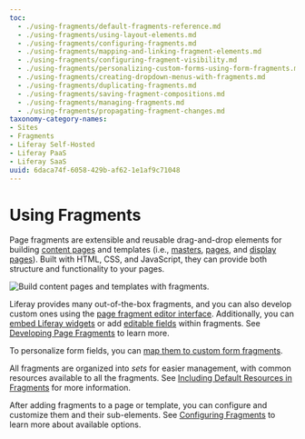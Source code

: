 ```yaml
---
toc:
  - ./using-fragments/default-fragments-reference.md
  - ./using-fragments/using-layout-elements.md
  - ./using-fragments/configuring-fragments.md
  - ./using-fragments/mapping-and-linking-fragment-elements.md
  - ./using-fragments/configuring-fragment-visibility.md
  - ./using-fragments/personalizing-custom-forms-using-form-fragments.md
  - ./using-fragments/creating-dropdown-menus-with-fragments.md
  - ./using-fragments/duplicating-fragments.md
  - ./using-fragments/saving-fragment-compositions.md
  - ./using-fragments/managing-fragments.md
  - ./using-fragments/propagating-fragment-changes.md
taxonomy-category-names:
- Sites
- Fragments
- Liferay Self-Hosted
- Liferay PaaS
- Liferay SaaS
uuid: 6daca74f-6058-429b-af62-1e1af9c71048
---
```


# Using Fragments

Page fragments are extensible and reusable drag-and-drop elements for building [content pages](../using-content-pages.md) and templates (i.e., [masters](../defining-headers-and-footers/master-page-templates.md), [pages](../adding-pages/creating-a-page-template.md), and [display pages](../../displaying-content/using-display-page-templates.md)). Built with HTML, CSS, and JavaScript, they can provide both structure and functionality to your pages.

![Build content pages and templates with fragments.](./using-fragments/images/01.png)

Liferay provides many out-of-the-box fragments, and you can also develop custom ones using the [page fragment editor interface](../../developer-guide/reference/fragments/page-fragment-editor-interface-reference.md). Additionally, you can [embed Liferay widgets](../../developer-guide/reference/fragments/fragment-specific-tags-reference.md#including-widgets-within-a-fragment) or add [editable fields](../../developer-guide/reference/fragments/fragment-specific-tags-reference.md) within fragments. See [Developing Page Fragments](../../developer-guide/developing-page-fragments/developing-fragments-intro.md) to learn more.

To personalize form fields, you can [map them to custom form fragments](./using-fragments/personalizing-custom-forms-using-form-fragments.md).

All fragments are organized into *sets* for easier management, with common resources available to all the fragments. See [Including Default Resources in Fragments](../../developer-guide/developing-page-fragments/including-default-resources-with-fragments.md) for more information.

After adding fragments to a page or template, you can configure and customize them and their sub-elements. See [Configuring Fragments](./using-fragments/configuring-fragments.md) to learn more about available options.